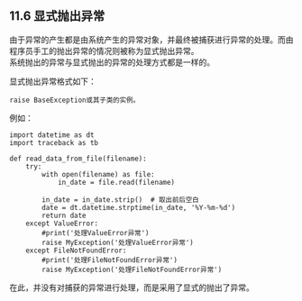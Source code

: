 ## 11.6 显式抛出异常  

由于异常的产生都是由系统产生的异常对象，并最终被捕获进行异常的处理。而由程序员手工的抛出异常的情况则被称为显式抛出异常。  
系统抛出的异常与显式抛出的异常的处理方式都是一样的。  

显式抛出异常格式如下：  

    raise BaseException或其子类的实例。

例如：  

    import datetime as dt
    import traceback as tb

    def read_data_from_file(filename):
        try:
            with open(filename) as file:
                in_date = file.read(filename)

            in_date = in_date.strip()  # 取出前后空白
            date = dt.datetime.strptime(in_date, '%Y-%m-%d')
            return date
        except ValueError:
            #print('处理ValueError异常')
            raise MyException('处理ValueError异常')
        except FileNotFoundError:
            #print('处理FileNotFoundError异常')
            raise MyException('处理FileNotFoundError异常')

在此，并没有对捕获的异常进行处理，而是采用了显式的抛出了异常。
